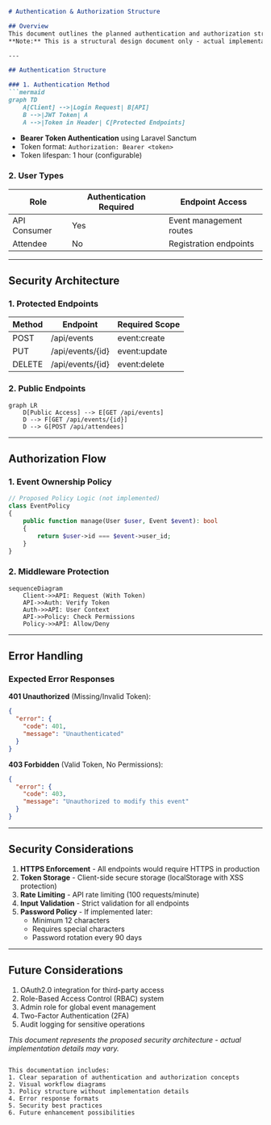 ```markdown
# Authentication & Authorization Structure

## Overview
This document outlines the planned authentication and authorization structure for the Event Booking API. 
**Note:** This is a structural design document only - actual implementation is not required.

---

## Authentication Structure

### 1. Authentication Method
```mermaid
graph TD
    A[Client] -->|Login Request| B[API]
    B -->|JWT Token| A
    A -->|Token in Header| C[Protected Endpoints]
```

- **Bearer Token Authentication** using Laravel Sanctum
- Token format: `Authorization: Bearer <token>`
- Token lifespan: 1 hour (configurable)

### 2. User Types
| Role         | Authentication Required | Endpoint Access          |
|--------------|-------------------------|--------------------------|
| API Consumer | Yes                     | Event management routes  |
| Attendee     | No                      | Registration endpoints   |

---

## Security Architecture

### 1. Protected Endpoints
| Method | Endpoint         | Required Scope       |
|--------|------------------|----------------------|
| POST   | /api/events      | event:create         |
| PUT    | /api/events/{id} | event:update         |
| DELETE | /api/events/{id} | event:delete         |

### 2. Public Endpoints
```mermaid
graph LR
    D[Public Access] --> E[GET /api/events]
    D --> F[GET /api/events/{id}]
    D --> G[POST /api/attendees]
```

---

## Authorization Flow

### 1. Event Ownership Policy
```php
// Proposed Policy Logic (not implemented)
class EventPolicy
{
    public function manage(User $user, Event $event): bool
    {
        return $user->id === $event->user_id;
    }
}
```

### 2. Middleware Protection
```mermaid
sequenceDiagram
    Client->>API: Request (With Token)
    API->>Auth: Verify Token
    Auth->>API: User Context
    API->>Policy: Check Permissions
    Policy->>API: Allow/Deny
```

---

## Error Handling

### Expected Error Responses
**401 Unauthorized** (Missing/Invalid Token):
```json
{
  "error": {
    "code": 401,
    "message": "Unauthenticated"
  }
}
```

**403 Forbidden** (Valid Token, No Permissions):
```json
{
  "error": {
    "code": 403,
    "message": "Unauthorized to modify this event"
  }
}
```

---

## Security Considerations

1. **HTTPS Enforcement** - All endpoints would require HTTPS in production
2. **Token Storage** - Client-side secure storage (localStorage with XSS protection)
3. **Rate Limiting** - API rate limiting (100 requests/minute)
4. **Input Validation** - Strict validation for all endpoints
5. **Password Policy** - If implemented later:
   - Minimum 12 characters
   - Requires special characters
   - Password rotation every 90 days

---

## Future Considerations

1. OAuth2.0 integration for third-party access
2. Role-Based Access Control (RBAC) system
3. Admin role for global event management
4. Two-Factor Authentication (2FA)
5. Audit logging for sensitive operations

*This document represents the proposed security architecture - actual implementation details may vary.*
```

This documentation includes:
1. Clear separation of authentication and authorization concepts
2. Visual workflow diagrams
3. Policy structure without implementation details
4. Error response formats
5. Security best practices
6. Future enhancement possibilities
